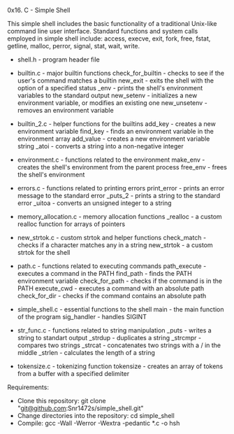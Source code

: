 0x16. C - Simple Shell


This simple shell includes the basic functionality of a traditional Unix-like command line user interface. Standard functions and system calls employed in simple shell include: access, execve, exit, fork, free, fstat, getline, malloc, perror, signal, stat, wait, write.

* shell.h - program header file

* builtin.c - major builtin functions
check_for_builtin - checks to see if the user's command matches a builtin
new_exit - exits the shell with the option of a specified status
_env - prints the shell's environment variables to the standard output
new_setenv - initializes a new environment variable, or modifies an existing one
new_unsetenv - removes an environment variable

* builtin_2.c - helper functions for the builtins
add_key - creates a new environment variable
find_key - finds an environment variable in the environment array
add_value - creates a new environment variable string
_atoi - converts a string into a non-negative integer

* environment.c - functions related to the environment
make_env - creates the shell's environment from the parent process
free_env - frees the shell's environment

* errors.c - functions related to printing errors
print_error - prints an error message to the standard error
_puts_2 - prints a string to the standard error
_uitoa - converts an unsigned integer to a string

* memory_allocation.c - memory allocation functions
_realloc - a custom realloc function for arrays of pointers

* new_strtok.c - custom strtok and helper functions
check_match - checks if a character matches any in a string
new_strtok - a custom strtok for the shell

* path.c - functions related to executing commands
path_execute - executes a command in the PATH
find_path - finds the PATH environment variable
check_for_path - checks if the command is in the PATH
execute_cwd - executes a command with an absolute path
check_for_dir - checks if the command contains an absolute path

* simple_shell.c - essential functions to the shell
main - the main function of the program
sig_handler - handles SIGINT

* str_func.c - functions related to string manipulation
_puts - writes a string to standart output
_strdup - duplicates a string
_strcmpr - compares two strings
_strcat - concatenates two strings with a / in the middle
_strlen - calculates the length of a string

* tokensize.c - tokenizing function
tokensize - creates an array of tokens from a buffer with a specified delimiter

Requirements:
- Clone this repository: git clone "git@github.com:Snr1472s/simple_shell.git"
- Change directories into the repository: cd simple_shell
- Compile: gcc -Wall -Werror -Wextra -pedantic *.c -o hsh
